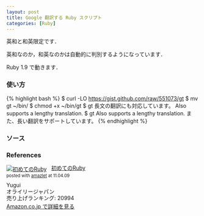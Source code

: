 ```yaml
---
layout: post
title: Google 翻訳する Ruby スクリプト
categories: [Ruby]
---
```


英和と和英限定です．

英和なのか，和英なのかは自動的に判別するようになっています．

Ruby 1.9 で動きます．

### 使い方

{% highlight bash %}
$ curl -LO https://gist.github.com/raw/551073/gt 
$ mv gt ~/bin/
$ chmod +x ~/bin/gt
$ gt 長文の翻訳にも対応しています。
Also supports a lengthy translation.
$ gt Also supports a lengthy translation.
また、長い翻訳をサポートしています。
{% endhighlight %}


### ソース

<script src="https://gist.github.com/551073.js?file=gt"></script>


### References

<div class="amazlet-box" style="margin-bottom:0px;"><div class="amazlet-image" style="float:left;margin:0px 12px 1px 0px;"><a href="http://www.amazon.co.jp/exec/obidos/ASIN/4873113679/tomohiro-t-22/ref=nosim/" name="amazletlink" target="_blank"><img src="http://ecx.images-amazon.com/images/I/41gCZhFayuL._SL160_.jpg" alt="初めてのRuby" style="border: none;" /></a></div><div class="amazlet-info" style="line-height:120%; margin-bottom: 10px"><div class="amazlet-name" style="margin-bottom:10px;line-height:120%"><a href="http://www.amazon.co.jp/exec/obidos/ASIN/4873113679/tomohiro-t-22/ref=nosim/" name="amazletlink" target="_blank">初めてのRuby</a><div class="amazlet-powered-date" style="font-size:80%;margin-top:5px;line-height:120%">posted with <a href="http://www.amazlet.com/browse/ASIN/4873113679/tomohiro-t-22/ref=nosim/" title="初めてのRuby" target="_blank">amazlet</a> at 11.04.09</div></div><div class="amazlet-detail">Yugui <br />オライリージャパン <br />売り上げランキング: 20994<br /></div><div class="amazlet-sub-info" style="float: left;"><div class="amazlet-link" style="margin-top: 5px"><a href="http://www.amazon.co.jp/exec/obidos/ASIN/4873113679/tomohiro-t-22/ref=nosim/" name="amazletlink" target="_blank">Amazon.co.jp で詳細を見る</a></div></div></div><div class="amazlet-footer" style="clear: left"></div></div>

